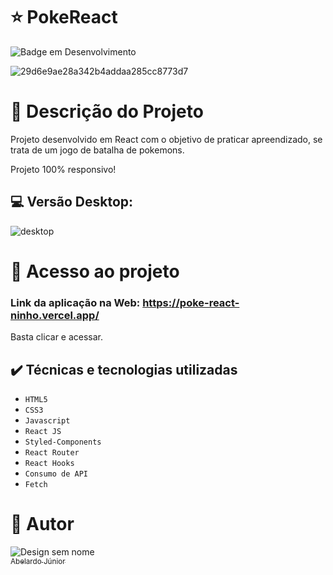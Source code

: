 # :star: PokeReact
![Badge em Desenvolvimento](http://img.shields.io/static/v1?label=STATUS&message=CONCLUÍDO&color=GREEN&style=for-the-badge)

![29d6e9ae28a342b4addaa285cc8773d7](https://user-images.githubusercontent.com/106066785/229649769-19036120-2e6a-465a-8f10-8af49b8fd110.png)


# :door: Descrição do Projeto

Projeto desenvolvido em React com o objetivo de praticar apreendizado, se trata de um jogo de batalha de pokemons.


Projeto 100% responsivo!

##  :computer:  Versão Desktop:
![desktop](https://user-images.githubusercontent.com/106066785/229649845-4db22cc4-f91b-4c0f-9a36-f4607a77b1a2.png)




# 📁 Acesso ao projeto

### Link da aplicação na Web: https://poke-react-ninho.vercel.app/
Basta clicar e acessar.

## ✔️ Técnicas e tecnologias utilizadas

- ``HTML5``
- ``CSS3``
- ``Javascript``
- ``React JS``
- ``Styled-Components``
- ``React Router``
- ``React Hooks``
- ``Consumo de API``
- ``Fetch``




# :boy: Autor
![Design sem nome](https://user-images.githubusercontent.com/106066785/209356927-d0162605-f53a-4d25-badc-7504c22785ef.png)
[<br><sub>Abelardo Júnior</sub>](https://www.linkedin.com/in/abelardo-junior/) 

